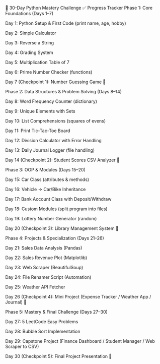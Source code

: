 🐍 30-Day Python Mastery Challenge
✅ Progress Tracker
Phase 1: Core Foundations (Days 1–7)

 Day 1: Python Setup & First Code (print name, age, hobby)

 Day 2: Simple Calculator

 Day 3: Reverse a String

 Day 4: Grading System

 Day 5: Multiplication Table of 7

 Day 6: Prime Number Checker (functions)

 Day 7 (Checkpoint 1): Number Guessing Game 🎯

Phase 2: Data Structures & Problem Solving (Days 8–14)

 Day 8: Word Frequency Counter (dictionary)

 Day 9: Unique Elements with Sets

 Day 10: List Comprehensions (squares of evens)

 Day 11: Print Tic-Tac-Toe Board

 Day 12: Division Calculator with Error Handling

 Day 13: Daily Journal Logger (file handling)

 Day 14 (Checkpoint 2): Student Scores CSV Analyzer 🎯

Phase 3: OOP & Modules (Days 15–20)

 Day 15: Car Class (attributes & methods)

 Day 16: Vehicle → Car/Bike Inheritance

 Day 17: Bank Account Class with Deposit/Withdraw

 Day 18: Custom Modules (split program into files)

 Day 19: Lottery Number Generator (random)

 Day 20 (Checkpoint 3): Library Management System 🎯

Phase 4: Projects & Specialization (Days 21–26)

 Day 21: Sales Data Analysis (Pandas)

 Day 22: Sales Revenue Plot (Matplotlib)

 Day 23: Web Scraper (BeautifulSoup)

 Day 24: File Renamer Script (Automation)

 Day 25: Weather API Fetcher

 Day 26 (Checkpoint 4): Mini Project (Expense Tracker / Weather App / Journal) 🎯

Phase 5: Mastery & Final Challenge (Days 27–30)

 Day 27: 5 LeetCode Easy Problems

 Day 28: Bubble Sort Implementation

 Day 29: Capstone Project (Finance Dashboard / Student Manager / Web Scraper to CSV)

 Day 30 (Checkpoint 5): Final Project Presentation 🎯
